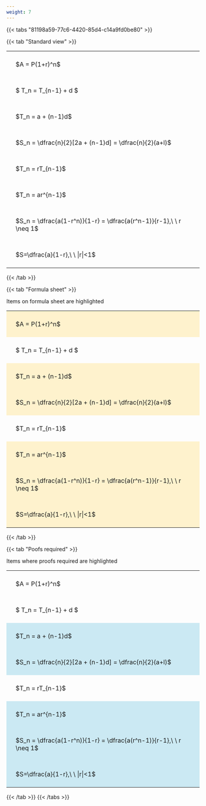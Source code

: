 ```yaml
---
weight: 7
---
```


{{< tabs "81198a59-77c6-4420-85d4-c14a9fd0be80" >}}

{{< tab "Standard view" >}}

<style type="text/css">
#T_82e17 th.col_heading {
  text-align: left;
  font-size: 1em;
}
#T_82e17 td {
  text-align: left;
  font-size: 1em;
  padding: 1.5em;
}
</style>
<table id="T_82e17">
  <thead>
  </thead>
  <tbody>
    <tr>
      <td id="T_82e17_row0_col0" class="data row0 col0" >$A = P(1+r)^n$</td>
    </tr>
    <tr>
      <td id="T_82e17_row1_col0" class="data row1 col0" >$ T_n = T_{n-1} + d $</td>
    </tr>
    <tr>
      <td id="T_82e17_row2_col0" class="data row2 col0" >$T_n = a + (n-1)d$</td>
    </tr>
    <tr>
      <td id="T_82e17_row3_col0" class="data row3 col0" >$S_n = \dfrac{n}{2}[2a + (n-1)d] = \dfrac{n}{2}(a+l)$</td>
    </tr>
    <tr>
      <td id="T_82e17_row4_col0" class="data row4 col0" >$T_n = rT_{n-1}$</td>
    </tr>
    <tr>
      <td id="T_82e17_row5_col0" class="data row5 col0" >$T_n = ar^{n-1}$</td>
    </tr>
    <tr>
      <td id="T_82e17_row6_col0" class="data row6 col0" >$S_n = \dfrac{a(1-r^n)}{1-r} = \dfrac{a(r^n-1)}{r-1},\ \  r \neq 1$</td>
    </tr>
    <tr>
      <td id="T_82e17_row7_col0" class="data row7 col0" >$S=\dfrac{a}{1-r},\ \ |r|<1$</td>
    </tr>
  </tbody>
</table>
{{< /tab >}}

{{< tab "Formula sheet" >}}

Items on formula sheet are highlighted 
<br>
<style type="text/css">
#T_5c926 th.col_heading {
  text-align: left;
  font-size: 1em;
}
#T_5c926 td {
  text-align: left;
  font-size: 1em;
  padding: 1.5em;
}
#T_5c926_row0_col0, #T_5c926_row2_col0, #T_5c926_row3_col0, #T_5c926_row5_col0, #T_5c926_row6_col0, #T_5c926_row7_col0 {
  background-color: rgba(255,194,10, 0.2);
}
#T_5c926_row1_col0, #T_5c926_row4_col0 {
  background-color: rgba(0,0,0,0);
}
</style>
<table id="T_5c926">
  <thead>
  </thead>
  <tbody>
    <tr>
      <td id="T_5c926_row0_col0" class="data row0 col0" >$A = P(1+r)^n$</td>
    </tr>
    <tr>
      <td id="T_5c926_row1_col0" class="data row1 col0" >$ T_n = T_{n-1} + d $</td>
    </tr>
    <tr>
      <td id="T_5c926_row2_col0" class="data row2 col0" >$T_n = a + (n-1)d$</td>
    </tr>
    <tr>
      <td id="T_5c926_row3_col0" class="data row3 col0" >$S_n = \dfrac{n}{2}[2a + (n-1)d] = \dfrac{n}{2}(a+l)$</td>
    </tr>
    <tr>
      <td id="T_5c926_row4_col0" class="data row4 col0" >$T_n = rT_{n-1}$</td>
    </tr>
    <tr>
      <td id="T_5c926_row5_col0" class="data row5 col0" >$T_n = ar^{n-1}$</td>
    </tr>
    <tr>
      <td id="T_5c926_row6_col0" class="data row6 col0" >$S_n = \dfrac{a(1-r^n)}{1-r} = \dfrac{a(r^n-1)}{r-1},\ \  r \neq 1$</td>
    </tr>
    <tr>
      <td id="T_5c926_row7_col0" class="data row7 col0" >$S=\dfrac{a}{1-r},\ \ |r|<1$</td>
    </tr>
  </tbody>
</table>
{{< /tab >}}

{{< tab "Poofs required" >}}

Items where proofs required are highlighted 
<br>
<style type="text/css">
#T_a12b7 th.col_heading {
  text-align: left;
  font-size: 1em;
}
#T_a12b7 td {
  text-align: left;
  font-size: 1em;
  padding: 1.5em;
}
#T_a12b7_row0_col0, #T_a12b7_row1_col0, #T_a12b7_row4_col0 {
  background-color: rgba(0,0,0,0);
}
#T_a12b7_row2_col0, #T_a12b7_row3_col0, #T_a12b7_row5_col0, #T_a12b7_row6_col0, #T_a12b7_row7_col0 {
  background-color: rgba(0,150,200, 0.2);
}
</style>
<table id="T_a12b7">
  <thead>
  </thead>
  <tbody>
    <tr>
      <td id="T_a12b7_row0_col0" class="data row0 col0" >$A = P(1+r)^n$</td>
    </tr>
    <tr>
      <td id="T_a12b7_row1_col0" class="data row1 col0" >$ T_n = T_{n-1} + d $</td>
    </tr>
    <tr>
      <td id="T_a12b7_row2_col0" class="data row2 col0" >$T_n = a + (n-1)d$</td>
    </tr>
    <tr>
      <td id="T_a12b7_row3_col0" class="data row3 col0" >$S_n = \dfrac{n}{2}[2a + (n-1)d] = \dfrac{n}{2}(a+l)$</td>
    </tr>
    <tr>
      <td id="T_a12b7_row4_col0" class="data row4 col0" >$T_n = rT_{n-1}$</td>
    </tr>
    <tr>
      <td id="T_a12b7_row5_col0" class="data row5 col0" >$T_n = ar^{n-1}$</td>
    </tr>
    <tr>
      <td id="T_a12b7_row6_col0" class="data row6 col0" >$S_n = \dfrac{a(1-r^n)}{1-r} = \dfrac{a(r^n-1)}{r-1},\ \  r \neq 1$</td>
    </tr>
    <tr>
      <td id="T_a12b7_row7_col0" class="data row7 col0" >$S=\dfrac{a}{1-r},\ \ |r|<1$</td>
    </tr>
  </tbody>
</table>
{{< /tab >}}
{{< /tabs >}}
